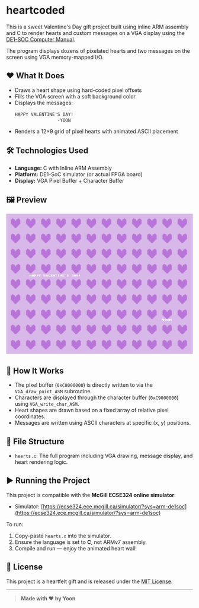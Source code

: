 # heartcoded

This is a sweet Valentine's Day gift project built using inline ARM assembly and C to render hearts and custom messages on a VGA display using the <a href="./DE1-SoC_Computer_ARM.pdf">DE1-SOC Computer Manual</a>.

The program displays dozens of pixelated hearts and two messages on the screen using VGA memory-mapped I/O.

## ❤️ What It Does

- Draws a heart shape using hard-coded pixel offsets
- Fills the VGA screen with a soft background color
- Displays the messages:
  ```
  HAPPY VALENTINE'S DAY!
                  -YOON
  ```
- Renders a 12×9 grid of pixel hearts with animated ASCII placement

## 🛠 Technologies Used

- **Language:** C with Inline ARM Assembly
- **Platform:** DE1-SoC simulator (or actual FPGA board)
- **Display:** VGA Pixel Buffer + Character Buffer

## 🖼️ Preview

![output](./VGA_pixel_buffer_output.png)


## 🧠 How It Works

- The pixel buffer (`0xC8000000`) is directly written to via the `VGA_draw_point_ASM` subroutine.
- Characters are displayed through the character buffer (`0xC9000000`) using `VGA_write_char_ASM`.
- Heart shapes are drawn based on a fixed array of relative pixel coordinates.
- Messages are written using ASCII characters at specific (x, y) positions.

## 📂 File Structure

- `hearts.c`: The full program including VGA drawing, message display, and heart rendering logic.

## ▶️ Running the Project

This project is compatible with the **McGill ECSE324 online simulator**:
- Simulator: [https://ecse324.ece.mcgill.ca/simulator/?sys=arm-de1soc](https://ecse324.ece.mcgill.ca/simulator/?sys=arm-de1soc)

To run:
1. Copy-paste `hearts.c` into the simulator.
2. Ensure the language is set to **C**, not ARMv7 assembly.
3. Compile and run — enjoy the animated heart wall!

## 📜 License

This project is a heartfelt gift and is released under the [MIT License](LICENSE).

---

> **Made with ❤️ by Yoon**

